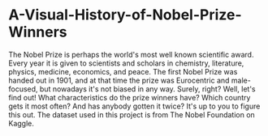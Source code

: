 # A-Visual-History-of-Nobel-Prize-Winners
The Nobel Prize is perhaps the world's most well known scientific award. Every year it is given to scientists and scholars in chemistry, literature, physics, medicine, economics, and peace. The first Nobel Prize was handed out in 1901, and at that time the prize was Eurocentric and male-focused, but nowadays it's not biased in any way. Surely, right?  Well, let's find out! What characteristics do the prize winners have? Which country gets it most often? And has anybody gotten it twice? It's up to you to figure this out.  The dataset used in this project is from The Nobel Foundation on Kaggle.
